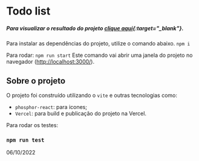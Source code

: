 # Todo list

##### Para visualizar o resultado do projeto [clique aqui](https://todolist-reactjs-gold.vercel.app/){:target="_blank"}.

Para instalar as dependências do projeto, utilize o comando abaixo.
```npm i```

Para rodar:
```npm run start```
Este comando vai abrir uma janela do projeto no navegador (<http://localhost:3000/>).

## Sobre o projeto

O projeto foi construído utilizando o `vite` e outras tecnologias como:
-  `phosphor-react`: para icones;
-  `Vercel`: para build e publicação do projeto na Vercel.

Para rodar os testes:
### `npm run test`

06/10/2022
